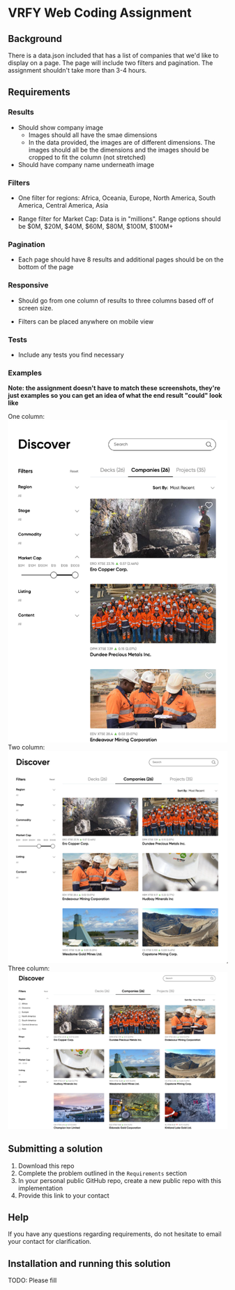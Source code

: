 # VRFY Web Coding Assignment

## Background

There is a data.json included that has a list of companies that we'd like to
display on a page. The page will include two filters and pagination. The
assignment shouldn't take more than 3-4 hours.

## Requirements

### Results

- Should show company image
  - Images should all have the smae dimensions
  - In the data provided, the images are of different dimensions. The images
    should all be the dimensions and the images should be cropped to fit
    the column (not stretched)
- Should have company name underneath image

### Filters

- One filter for regions: Africa, Oceania, Europe, North America, South
  America, Central America, Asia

- Range filter for Market Cap: Data is in "millions". Range options should be $0M,
  $20M, $40M, $60M, $80M, $100M, $100M+

### Pagination

- Each page should have 8 results and additional pages should be on the bottom
  of the page

### Responsive

- Should go from one column of results to three columns based off of screen
  size.

- Filters can be placed anywhere on mobile view

### Tests

- Include any tests you find necessary

### Examples

**Note: the assignment doesn't have to match these screenshots, they're just
examples so you can get an idea of what the end result "could" look like**

One column:
![](./example-images/one-column.png)
Two column:
![](./example-images/two-column.png)
Three column:
![](./example-images/three-column.png)

## Submitting a solution

1. Download this repo
2. Complete the problem outlined in the `Requirements` section
3. In your personal public GitHub repo, create a new public repo with this implementation
4. Provide this link to your contact

## Help

If you have any questions regarding requirements, do not hesitate to email your contact for clarification.

## Installation and running this solution

TODO: Please fill
